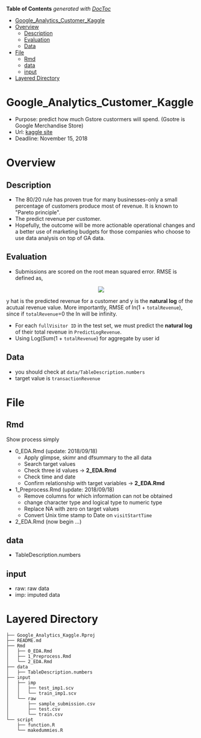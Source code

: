 <!-- START doctoc generated TOC please keep comment here to allow auto update -->
<!-- DON'T EDIT THIS SECTION, INSTEAD RE-RUN doctoc TO UPDATE -->
**Table of Contents**  *generated with [DocToc](https://github.com/thlorenz/doctoc)*

- [Google_Analytics_Customer_Kaggle](#google_analytics_customer_kaggle)
- [Overview](#overview)
  - [Description](#description)
  - [Evaluation](#evaluation)
  - [Data](#data)
- [File](#file)
  - [Rmd](#rmd)
  - [data](#data)
  - [input](#input)
- [Layered Directory](#layered-directory)

<!-- END doctoc generated TOC please keep comment here to allow auto update -->

# Google_Analytics_Customer_Kaggle

- Purpose: predict how much Gstore custormers will spend. (Gsotre is Google Merchandise Store)
- Url: [kaggle site](https://www.kaggle.com/c/google-analytics-customer-revenue-prediction)
- Deadline: November 15, 2018

# Overview

## Description

- The 80/20 rule has proven true for many businesses-only a small percentage of customers produce most of revenue. It is known to "Pareto principle".
- The predict revenue per customer.
- Hopefully, the outcome will be more actionable operational changes and a better use of marketing budgets for those companies who choose to use data analysis on top of GA data.

## Evaluation

- Submissions are scored on the root mean squared error. RMSE is defined as, 

<div align="center">
<img src="https://latex.codecogs.com/gif.latex?\mbox{RMSE}&space;=&space;\sqrt{\frac{1}{n}&space;\sum^n_{i=1}&space;(y_i&space;-&space;\hat{y}_i)^2&space;}," />
</div>

y hat is the predicted revenue for a customer and y is the **natural log** of the acutual revenue value. More importantly, RMSE of ln(1 + `totalRevenue`), since if `totalRevenue`=0 the ln will be infinity.

- For each `fullVisitor ID` in the test set, we must predict the **natural log** of their total revenue in `PredictLogRevenue`.
- Using Log(Sum(1 + `totalRevenue`) for aggregate by user id

## Data 

- you should check at `data/TableDescription.numbers`
- target value is `transactionRevenue`

# File

## Rmd

Show process simply

- 0_EDA.Rmd (update: 2018/09/18)
    - Apply glimpse, skimr and dfsummary to the all data
    - Search target values
    - Check three id values -> **2_EDA.Rmd**
    - Check time and date
    - Confirm relationship with target variables -> **2_EDA.Rmd** 
- 1_Preprocess.Rmd (update: 2018/09/18)
    - Remove columns for which information can not be obtained
    - change character type and logical type to numeric type
    - Replace NA with zero on target values
    - Convert Unix time stamp to Date on `visitStartTime`
- 2_EDA.Rmd (now begin ...)

## data

- TableDescription.numbers

## input

- raw: raw data
- imp: imputed data

# Layered Directory

```
├── Google_Analytics_Kaggle.Rproj
├── README.md
├── Rmd
│   ├── 0_EDA.Rmd
│   ├── 1_Preprocess.Rmd
│   └── 2_EDA.Rmd
├── data
│   ├── TableDescription.numbers
├── input
│   ├── imp
│   │   ├── test_imp1.scv
│   │   └── train_imp1.scv
│   └── raw
│       ├── sample_submission.csv
│       ├── test.csv
│       └── train.csv
└── script
    ├── function.R
    └── makedummies.R

```
